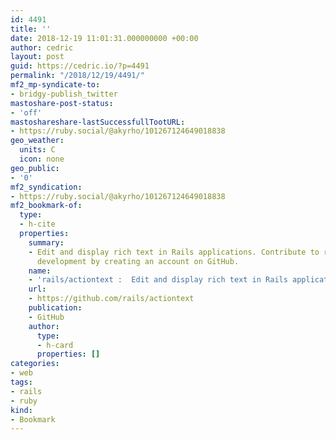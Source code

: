 ```yaml
---
id: 4491
title: ''
date: 2018-12-19 11:01:31.000000000 +00:00
author: cedric
layout: post
guid: https://cedric.io/?p=4491
permalink: "/2018/12/19/4491/"
mf2_mp-syndicate-to:
- bridgy-publish_twitter
mastoshare-post-status:
- 'off'
mastoshareshare-lastSuccessfullTootURL:
- https://ruby.social/@akyrho/101267124649018838
geo_weather:
  units: C
  icon: none
geo_public:
- '0'
mf2_syndication:
- https://ruby.social/@akyrho/101267124649018838
mf2_bookmark-of:
  type:
  - h-cite
  properties:
    summary:
    - Edit and display rich text in Rails applications. Contribute to rails/actiontext
      development by creating an account on GitHub.
    name:
    - 'rails/actiontext :  Edit and display rich text in Rails applications'
    url:
    - https://github.com/rails/actiontext
    publication:
    - GitHub
    author:
      type:
      - h-card
      properties: []
categories:
- web
tags:
- rails
- ruby
kind:
- Bookmark
---
```

